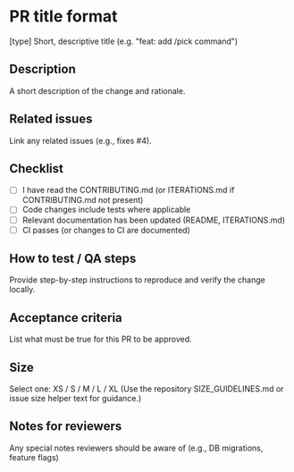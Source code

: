 # PR title format

[type] Short, descriptive title (e.g. "feat: add /pick command")

## Description
A short description of the change and rationale.

## Related issues
Link any related issues (e.g., fixes #4).

## Checklist
- [ ] I have read the CONTRIBUTING.md (or ITERATIONS.md if CONTRIBUTING.md not present)
- [ ] Code changes include tests where applicable
- [ ] Relevant documentation has been updated (README, ITERATIONS.md)
- [ ] CI passes (or changes to CI are documented)

## How to test / QA steps
Provide step-by-step instructions to reproduce and verify the change locally.

## Acceptance criteria
List what must be true for this PR to be approved.

## Size
Select one: XS / S / M / L / XL
(Use the repository SIZE_GUIDELINES.md or issue size helper text for guidance.)

## Notes for reviewers
Any special notes reviewers should be aware of (e.g., DB migrations, feature flags)